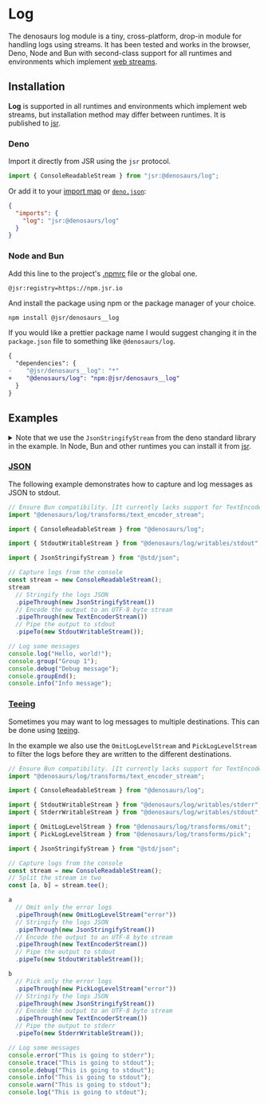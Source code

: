 # Log

The denosaurs log module is a tiny, cross-platform, drop-in module for handling
logs using streams. It has been tested and works in the browser, Deno, Node and
Bun with second-class support for all runtimes and environments which implement
[web streams](https://developer.mozilla.org/en-US/docs/Web/API/Streams_API).

## Installation

**Log** is supported in all runtimes and environments which implement web
streams, but installation method may differ between runtimes. It is published to
[jsr](https://jsr.io/).

### Deno

Import it directly from JSR using the `jsr` protocol.

```typescript
import { ConsoleReadableStream } from "jsr:@denosaurs/log";
```

Or add it to your
[import map](https://docs.deno.com/runtime/manual/basics/import_maps) or
[`deno.json`](https://docs.deno.com/runtime/manual/getting_started/configuration_file):

```json
{
  "imports": {
    "log": "jsr:@denosaurs/log"
  }
}
```

### Node and Bun

Add this line to the project's
[.npmrc](https://docs.npmjs.com/cli/v10/configuring-npm/npmrc) file or the
global one.

```
@jsr:registry=https://npm.jsr.io
```

And install the package using npm or the package manager of your choice.

```bash
npm install @jsr/denosaurs__log
```

If you would like a prettier package name I would suggest changing it in the
`package.json` file to something like `@denosaurs/log`.

```diff
{
  "dependencies": {
-    "@jsr/denosaurs__log": "*"
+    "@denosaurs/log": "npm:@jsr/denosaurs__log"
  }
}
```

## Examples

<details>
<summary>
Note that we use the <code>JsonStringifyStream</code> from the deno standard library in the example.
In Node, Bun and other runtimes you can install it from <a href="https://jsr.io/@std/json">jsr</a>.
</summary>

Add this line to the project's
[.npmrc](https://docs.npmjs.com/cli/v10/configuring-npm/npmrc) file or the
global one.

```
@jsr:registry=https://npm.jsr.io
```

And install the package using npm or the package manager of your choice.

```bash
npm install @jsr/std__json
```

If you would like a prettier package name I would suggest changing it in the
`package.json` file to something like `@denosaurs/log`.

```diff
{
  "dependencies": {
-    "@jsr/std__json": "*"
+    "@std/json": "npm:@jsr/std__json"
  }
}
```

</details>

### [JSON](./examples/json/)

The following example demonstrates how to capture and log messages as JSON to
stdout.

```typescript
// Ensure Bun compatibility. [It currently lacks support for TextEncoderStream](https://github.com/oven-sh/bun/issues/5648)
import "@denosaurs/log/transforms/text_encoder_stream";

import { ConsoleReadableStream } from "@denosaurs/log";

import { StdoutWritableStream } from "@denosaurs/log/writables/stdout";

import { JsonStringifyStream } from "@std/json";

// Capture logs from the console
const stream = new ConsoleReadableStream();
stream
  // Stringify the logs JSON
  .pipeThrough(new JsonStringifyStream())
  // Encode the output to an UTF-8 byte stream
  .pipeThrough(new TextEncoderStream())
  // Pipe the output to stdout
  .pipeTo(new StdoutWritableStream());

// Log some messages
console.log("Hello, world!");
console.group("Group 1");
console.debug("Debug message");
console.groupEnd();
console.info("Info message");
```

### [Teeing](./examples/tee/)

Sometimes you may want to log messages to multiple destinations. This can be
done using
[teeing](https://developer.mozilla.org/en-US/docs/Web/API/Streams_API/Using_readable_streams#teeing_a_stream).

In the example we also use the `OmitLogLevelStream` and `PickLogLevelStream` to
filter the logs before they are written to the different destinations.

```typescript
// Ensure Bun compatibility. [It currently lacks support for TextEncoderStream](https://github.com/oven-sh/bun/issues/5648)
import "@denosaurs/log/transforms/text_encoder_stream";

import { ConsoleReadableStream } from "@denosaurs/log";

import { StdoutWritableStream } from "@denosaurs/log/writables/stderr";
import { StderrWritableStream } from "@denosaurs/log/writables/stdout";

import { OmitLogLevelStream } from "@denosaurs/log/transforms/omit";
import { PickLogLevelStream } from "@denosaurs/log/transforms/pick";

import { JsonStringifyStream } from "@std/json";

// Capture logs from the console
const stream = new ConsoleReadableStream();
// Split the stream in two
const [a, b] = stream.tee();

a
  // Omit only the error logs
  .pipeThrough(new OmitLogLevelStream("error"))
  // Stringify the logs JSON
  .pipeThrough(new JsonStringifyStream())
  // Encode the output to an UTF-8 byte stream
  .pipeThrough(new TextEncoderStream())
  // Pipe the output to stdout
  .pipeTo(new StdoutWritableStream());

b
  // Pick only the error logs
  .pipeThrough(new PickLogLevelStream("error"))
  // Stringify the logs JSON
  .pipeThrough(new JsonStringifyStream())
  // Encode the output to an UTF-8 byte stream
  .pipeThrough(new TextEncoderStream())
  // Pipe the output to stderr
  .pipeTo(new StderrWritableStream());

// Log some messages
console.error("This is going to stderr");
console.trace("This is going to stdout");
console.debug("This is going to stdout");
console.info("This is going to stdout");
console.warn("This is going to stdout");
console.log("This is going to stdout");
```
